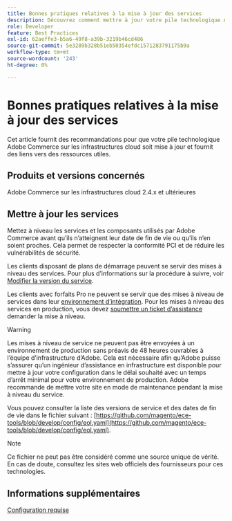 ```yaml
---
title: Bonnes pratiques relatives à la mise à jour des services
description: Découvrez comment mettre à jour votre pile technologique Adobe Commerce sur l’infrastructure cloud.
role: Developer
feature: Best Practices
exl-id: 62aeffe3-b5a6-49f8-a39b-3219b46cd486
source-git-commit: 5e3289b328b51eb50354efdc1571283791175b9a
workflow-type: tm+mt
source-wordcount: '243'
ht-degree: 0%

---
```


# Bonnes pratiques relatives à la mise à jour des services

Cet article fournit des recommandations pour que votre pile technologique Adobe Commerce sur les infrastructures cloud soit mise à jour et fournit des liens vers des ressources utiles.

## Produits et versions concernés

Adobe Commerce sur les infrastructures cloud 2.4.x et ultérieures

## Mettre à jour les services

Mettez à niveau les services et les composants utilisés par Adobe Commerce avant qu’ils n’atteignent leur date de fin de vie ou qu’ils n’en soient proches. Cela permet de respecter la conformité PCI et de réduire les vulnérabilités de sécurité.

Les clients disposant de plans de démarrage peuvent se servir des mises à niveau des services. Pour plus d’informations sur la procédure à suivre, voir [Modifier la version du service](https://experienceleague.adobe.com/fr/docs/commerce-cloud-service/user-guide/configure/service/services-yaml#change-service-version).

Les clients avec forfaits Pro ne peuvent se servir que des mises à niveau de services dans leur [environnement d’intégration](https://experienceleague.adobe.com/docs/commerce-knowledge-base/kb/announcements/commerce-announcements/integration-environment-enhancement-request-pro-and-starter.html?lang=fr). Pour les mises à niveau des services en production, vous devez [soumettre un ticket d’assistance](https://experienceleague.adobe.com/docs/commerce-knowledge-base/kb/help-center-guide/magento-help-center-user-guide.html?lang=fr#submit-ticket) demander la mise à niveau.

>[!WARNING]
>
>Les mises à niveau de service ne peuvent pas être envoyées à un environnement de production sans préavis de 48 heures ouvrables à l’équipe d’infrastructure d’Adobe. Cela est nécessaire afin qu’Adobe puisse s’assurer qu’un ingénieur d’assistance en infrastructure est disponible pour mettre à jour votre configuration dans le délai souhaité avec un temps d’arrêt minimal pour votre environnement de production. Adobe recommande de mettre votre site en mode de maintenance pendant la mise à niveau du service.

Vous pouvez consulter la liste des versions de service et des dates de fin de vie dans le fichier suivant : [https://github.com/magento/ece-tools/blob/develop/config/eol.yaml](https://github.com/magento/ece-tools/blob/develop/config/eol.yaml).

>[!NOTE]
>
>Ce fichier ne peut pas être considéré comme une source unique de vérité. En cas de doute, consultez les sites web officiels des fournisseurs pour ces technologies.

## Informations supplémentaires

[Configuration requise](../../../installation/system-requirements.md)
